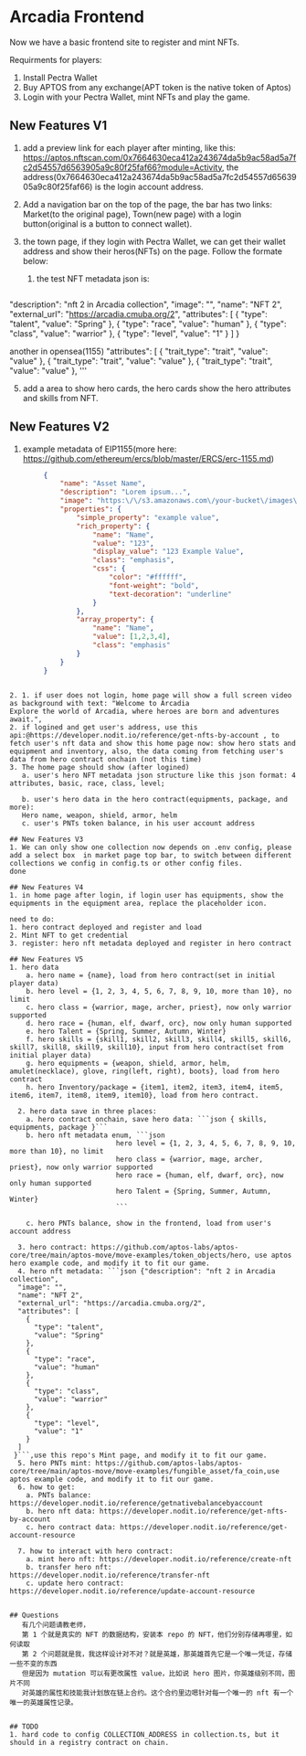 # Arcadia Frontend
Now we have a basic frontend site to register and mint NFTs.

Requirments for players:
1. Install Pectra Wallet
2. Buy APTOS from any exchange(APT token is the native token of Aptos)
3. Login with your Pectra Wallet, mint NFTs and play the game.

## New Features V1

1. add a preview link for each player after minting, like this: https://aptos.nftscan.com/0x7664630eca412a243674da5b9ac58ad5a7fc2d54557d6563905a9c80f25faf66?module=Activity, the address(0x7664630eca412a243674da5b9ac58ad5a7fc2d54557d6563905a9c80f25faf66) is the login account address.

2. Add a navigation bar on the top of the page, the bar has two links: Market(to the original page), Town(new page) with a login button(original is a button to connect wallet).

3. the town page, if they login with Pectra Wallet, we can get their wallet address and show their heros(NFTs) on the page. Follow the formate below:
   1. the test NFT metadata json is:
   ```json {
  "description": "nft 2 in Arcadia collection",
  "image": "",
  "name": "NFT 2",
  "external_url": "https://arcadia.cmuba.org/2",
  "attributes": [
    {
      "type": "talent",
      "value": "Spring"
    },
    {
      "type": "race",
      "value": "human"
    },
    {
      "type": "class",
      "value": "warrior"
    },
    {
      "type": "level",
      "value": "1"
    }
  ]
 }
 
 another in opensea(1155)
 "attributes": [
    {
      "trait_type": "trait",
      "value": "value"
    },
    {
      "trait_type": "trait",
      "value": "value"
    },
    {
      "trait_type": "trait",
      "value": "value"
},
 '''

5. add a area to show hero cards, the hero cards show the hero attributes and skills from NFT.

## New Features V2
1. example metadata of EIP1155(more here: https://github.com/ethereum/ercs/blob/master/ERCS/erc-1155.md)
   ```json
        {
            "name": "Asset Name",
            "description": "Lorem ipsum...",
            "image": "https:\/\/s3.amazonaws.com\/your-bucket\/images\/{id}.png",
            "properties": {
                "simple_property": "example value",
                "rich_property": {
                    "name": "Name",
                    "value": "123",
                    "display_value": "123 Example Value",
                    "class": "emphasis",
                    "css": {
                        "color": "#ffffff",
                        "font-weight": "bold",
                        "text-decoration": "underline"
                    }
                },
                "array_property": {
                    "name": "Name",
                    "value": [1,2,3,4],
                    "class": "emphasis"
                }
            }
        }
```

2. 1. if user does not login, home page will show a full screen video as background with text: "Welcome to Arcadia
Explore the world of Arcadia, where heroes are born and adventures await.", 
2. if logined and get user's address, use this api:@https://developer.nodit.io/reference/get-nfts-by-account , to fetch user's nft data and show this home page now: show hero stats and equipment and inventory, also, the data coming from fetching user's data from hero contract onchain (not this time)
3. The home page should show (after logined)
   a. user's hero NFT metadata json structure like this json format: 4 attributes, basic, race, class, level;
   
   b. user's hero data in the hero contract(equipments, package, and more):
   Hero name, weapon, shield, armor, helm
   c. user's PNTs token balance, in his user account address

## New Features V3
1. We can only show one collection now depends on .env config, please add a select box  in market page top bar, to switch between different collections we config in config.ts or other config files. 
done

## New Features V4
1. in home page after login, if login user has equipments, show the equipments in the equipment area, replace the placeholder icon.

need to do:
1. hero contract deployed and register and load
2. Mint NFT to get credential
3. register: hero nft metadata deployed and register in hero contract 

## New Features V5
1. hero data
    a. hero name = {name}, load from hero contract(set in initial player data)
    b. hero level = {1, 2, 3, 4, 5, 6, 7, 8, 9, 10, more than 10}, no limit
    c. hero class = {warrior, mage, archer, priest}, now only warrior supported
    d. hero race = {human, elf, dwarf, orc}, now only human supported
    e. hero Talent = {Spring, Summer, Autumn, Winter}
    f. hero skills = {skill1, skill2, skill3, skill4, skill5, skill6, skill7, skill8, skill9, skill10}, input from hero contract(set from initial player data)
    g. hero equipments = {weapon, shield, armor, helm, amulet(necklace), glove, ring(left, right), boots}, load from hero contract
    h. hero Inventory/package = {item1, item2, item3, item4, item5, item6, item7, item8, item9, item10}, load from hero contract.

  2. hero data save in three places:
    a. hero contract onchain, save hero data: ```json { skills, equipments, package }```
    b. hero nft metadata enum, ```json  
                          hero level = {1, 2, 3, 4, 5, 6, 7, 8, 9, 10, more than 10}, no limit
                          hero class = {warrior, mage, archer, priest}, now only warrior supported
                          hero race = {human, elf, dwarf, orc}, now only human supported
                          hero Talent = {Spring, Summer, Autumn, Winter} 
                          ```

    c. hero PNTs balance, show in the frontend, load from user's account address

  3. hero contract: https://github.com/aptos-labs/aptos-core/tree/main/aptos-move/move-examples/token_objects/hero, use aptos hero example code, and modify it to fit our game.
  4. hero nft metadata: ```json {"description": "nft 2 in Arcadia collection",
  "image": "",
  "name": "NFT 2",
  "external_url": "https://arcadia.cmuba.org/2",
  "attributes": [
    {
      "type": "talent",
      "value": "Spring"
    },
    {
      "type": "race",
      "value": "human"
    },
    {
      "type": "class",
      "value": "warrior"
    },
    {
      "type": "level",
      "value": "1"
    }
  ]
 }```,use this repo's Mint page, and modify it to fit our game.
  5. hero PNTs mint: https://github.com/aptos-labs/aptos-core/tree/main/aptos-move/move-examples/fungible_asset/fa_coin,use aptos example code, and modify it to fit our game.
  6. how to get: 
    a. PNTs balance: https://developer.nodit.io/reference/getnativebalancebyaccount
    b. hero nft data: https://developer.nodit.io/reference/get-nfts-by-account
    c. hero contract data: https://developer.nodit.io/reference/get-account-resource

  7. how to interact with hero contract:
    a. mint hero nft: https://developer.nodit.io/reference/create-nft
    b. transfer hero nft: https://developer.nodit.io/reference/transfer-nft
    c. update hero contract: https://developer.nodit.io/reference/update-account-resource


## Questions
   有几个问题请教老师，
   第 1 个就是真实的 NFT 的数据结构，安装本 repo 的 NFT，他们分别存储再哪里，如何读取
   第 2 个问题就是我，我这样设计对不对？就是英雄，那英雄首先它是一个唯一凭证，存储一些不变的东西
   但是因为 mutation 可以有更改属性 value，比如说 hero 图片，你英雄级别不同，图片不同
   对英雄的属性和技能我计划放在链上合约。这个合约里边嗯针对每一个唯一的 nft 有一个唯一的英雄属性记录。


## TODO
1. hard code to config COLLECTION_ADDRESS in collection.ts, but it should in a registry contract on chain.